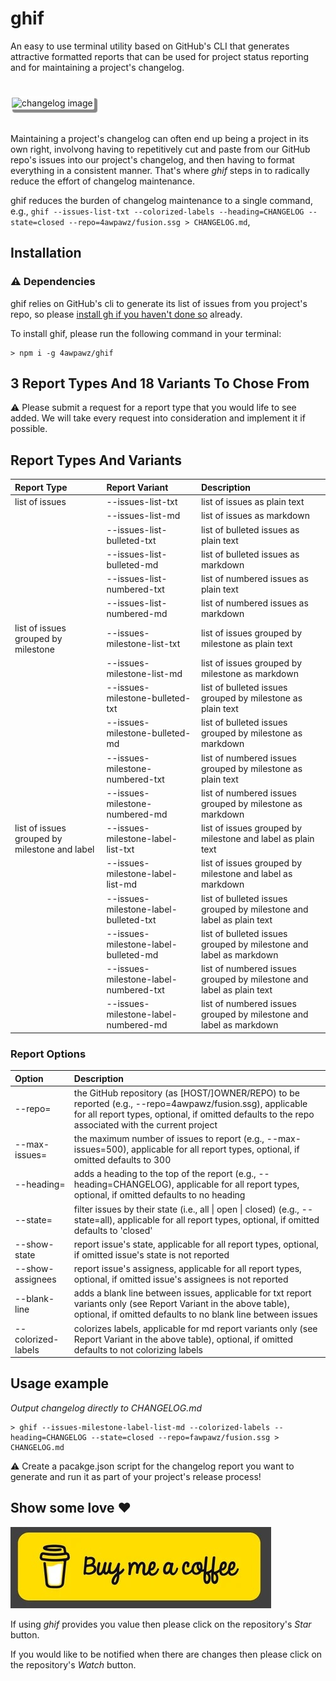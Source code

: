 # ghif

An easy to use terminal utility based on GitHub's CLI that generates attractive formatted reports that can be used for project status reporting and for maintaining a project's changelog.

<img style="border-radius: 3px; border: 2px solid #ffffff; margin: 24px 0; box-shadow: 4px 4px 1px 1px #888" src="./readme-assets/demo.gif" alt="changelog image">
<br>

Maintaining a project's changelog can often end up being a project in its own right, involvong having to repetitively cut and paste from our GitHub repo's issues into our project's changelog, and then having to format everything in a consistent manner. That's where _ghif_ steps in to radically reduce the effort of changelog maintenance.

ghif reduces the burden of changelog maintenance to a single command, e.g., `ghif --issues-list-txt --colorized-labels --heading=CHANGELOG --state=closed --repo=4awpawz/fusion.ssg > CHANGELOG.md`,

## Installation

### ⚠️ Dependencies

ghif relies on GitHub's cli to generate its list of issues from you project's repo, so please [install gh if you haven't done so](https://cli.github.com) already.

To install ghif, please run the following command in your terminal:

```shell
> npm i -g 4awpawz/ghif
```

## 3 Report Types And 18 Variants To Chose From

⚠️  Please submit a request for a report type that you would life to see added. We will take every request into consideration and implement it if possible.

## Report Types And Variants
| Report Type | Report Variant | Description |
| :-- | :-- | :-- |
| list of issues | --issues-list-txt | list of issues as plain text |
| | --issues-list-md | list of issues as markdown |
| | --issues-list-bulleted-txt | list of bulleted issues as plain text |
| | --issues-list-bulleted-md | list of bulleted issues as markdown |
| | --issues-list-numbered-txt | list of numbered issues as plain text |
| | --issues-list-numbered-md | list of numbered issues as markdown |
| list of issues grouped by milestone | --issues-milestone-list-txt | list of issues grouped by milestone as plain text |
| | --issues-milestone-list-md | list of issues grouped by milestone as markdown |
| | --issues-milestone-bulleted-txt | list of bulleted issues grouped by milestone as plain text |
| | --issues-milestone-bulleted-md | list of bulleted issues grouped by milestone as markdown |
| | --issues-milestone-numbered-txt | list of numbered issues grouped by milestone as plain text |
| | --issues-milestone-numbered-md | list of numbered issues grouped by milestone as markdown |
| list of issues grouped by milestone and label | --issues-milestone-label-list-txt | list of issues grouped by milestone and label as plain text |
| | --issues-milestone-label-list-md | list of issues grouped by milestone and label as markdown |
| | --issues-milestone-label-bulleted-txt | list of bulleted issues grouped by milestone and label as plain text |
| | --issues-milestone-label-bulleted-md | list of bulleted issues grouped by milestone and label as markdown |
| | --issues-milestone-label-numbered-txt | list of numbered issues grouped by milestone and label as plain text |
| | --issues-milestone-label-numbered-md | list of numbered issues grouped by milestone and label as markdown |
### Report Options
| Option| Description |
| :-- | :-- |
| --repo= | the GitHub repository (as [HOST/]OWNER/REPO) to be reported (e.g., --repo=4awpawz/fusion.ssg), applicable for all report types, optional, if omitted defaults to the repo associated with the current project |
| --max-issues= | the maximum number  of issues to report (e.g., --max-issues=500), applicable for all report types, optional, if omitted defaults to 300 |
| --heading=       | adds a heading to the top of the report (e.g., --heading=CHANGELOG), applicable for all report types, optional, if omitted defaults to no heading |
| --state= | filter issues by their state (i.e., all \| open \| closed) (e.g., --state=all), applicable for all report types, optional, if omitted defaults to 'closed' |
| --show-state | report issue's state, applicable for all report types, optional, if omitted issue's state is not reported |
| --show-assignees | report issue's assigness, applicable for all report types, optional, if omitted issue's assignees is not reported |
| --blank-line     | adds a blank line between issues, applicable for txt report variants only (see Report Variant in the above table), optional, if omitted defaults to no blank line between issues|
| --colorized-labels | colorizes labels, applicable for md report variants only (see Report Variant in the above table), optional, if omitted defaults to not colorizing labels |

## Usage example
_Output changelog directly to CHANGELOG.md_
```shell
> ghif --issues-milestone-label-list-md --colorized-labels --heading=CHANGELOG --state=closed --repo=fawpawz/fusion.ssg > CHANGELOG.md
```
⚠️ Create a pacakge.json script for the changelog report you want to generate and run it as part of your project's release process!

## Show some love ❤️
![image](./readme-assets/buymeacoffee.png)

If using _ghif_ provides you value then please click on the repository's _Star_ button.

If you would like to be notified when there are changes then please click on the repository's _Watch_ button.

